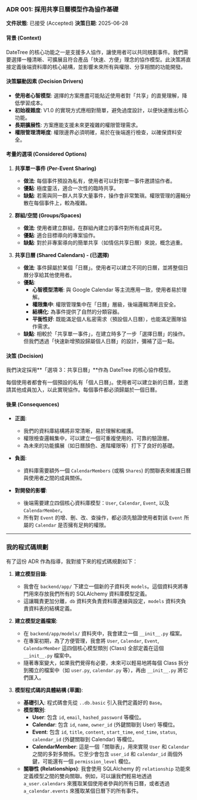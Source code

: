 ### ADR 001: 採用共享日曆模型作為協作基礎

**文件狀態**: 已接受 (Accepted)
**決策日期**: 2025-06-28

#### 背景 (Context)

DateTree 的核心功能之一是支援多人協作，讓使用者可以共同規劃事件。我們需要選擇一種清晰、可擴展且符合產品「快速、方便」理念的協作模型。此決策將直接定義後端資料庫的核心結構，並影響未來所有與權限、分享相關的功能開發。

#### 決策驅動因素 (Decision Drivers)

* **使用者心智模型**: 選擇的方案應盡可能貼近使用者對「共享」的直覺理解，降低學習成本。
* **初始複雜度**: V1.0 的實現方式應相對簡單，避免過度設計，以便快速推出核心功能。
* **長期擴展性**: 方案應能支援未來更複雜的權限管理需求。
* **權限管理清晰度**: 權限邊界必須明確，易於在後端進行檢查，以確保資料安全。

#### 考量的選項 (Considered Options)

1. **共享單一事件 (Per-Event Sharing)**
    * **做法**: 每個事件預設為私有，使用者可以針對單一事件邀請協作者。
    * **優點**: 極度靈活，適合一次性的臨時共享。
    * **缺點**: 若需與同一群人共享大量事件，操作會非常繁瑣。權限管理的邏輯分散在每個事件上，較為複雜。

2. **群組/空間 (Groups/Spaces)**
    * **做法**: 使用者建立群組，在群組內建立的事件對所有成員可見。
    * **優點**: 適合目標導向的專案協作。
    * **缺點**: 對於非專案導向的簡單共享（如情侶共享日曆）來說，概念過重。

3. **共享日曆 (Shared Calendars) - (已選擇)**
    * **做法**: 事件歸屬於某個「日曆」。使用者可以建立不同的日曆，並將整個日曆分享給其他使用者。
    * **優點**:
        * **心智模型清晰**: 與 Google Calendar 等主流應用一致，使用者易於理解。
        * **權限集中**: 權限管理集中在「日曆」層級，後端邏輯清晰且安全。
        * **結構化**: 為事件提供了自然的分類容器。
        * **平衡性好**: 既能滿足個人私密需求（預設個人日曆），也能滿足團隊協作需求。
    * **缺點**: 相較於「共享單一事件」，在建立時多了一步「選擇日曆」的操作。但我們透過「快速新增預設歸屬個人日曆」的設計，彌補了這一點。

#### 決策 (Decision)

我們決定採用**「選項 3：共享日曆」**作為 DateTree 的核心協作模型。

每個使用者都會有一個預設的私有「個人日曆」。使用者可以建立新的日曆，並邀請其他成員加入，以此實現協作。每個事件都必須歸屬於一個日曆。

#### 後果 (Consequences)

* **正面**:
  * 我們的資料庫結構將非常清晰，易於理解和維護。
  * 權限檢查邏輯集中，可以建立一個可重複使用的、可靠的驗證層。
  * 為未來的功能擴展（如日曆顏色、進階權限等）打下了良好的基礎。

* **負面**:
  * 資料庫需要額外一個 `CalendarMembers` (或稱 `Shares`) 的關聯表來維護日曆與使用者之間的成員關係。

* **對開發的影響**:
  * 後端需要建立四個核心資料庫模型：`User`, `Calendar`, `Event`, 以及 `CalendarMember`。
  * 所有對 `Event` 的增、刪、改、查操作，都必須先驗證使用者對該 `Event` 所屬的 `Calendar` 是否擁有足夠的權限。

---

### 我的程式碼規劃

有了這份 ADR 作為指導，我對接下來的程式碼規劃如下：

1. **建立模型目錄**:
    * 我會在 `backend/app/` 下建立一個新的子資料夾 `models`。這個資料夾將專門用來存放我們所有的 SQLAlchemy 資料庫模型定義。
    * 這讓職責更加分離，`db` 資料夾負責資料庫連線與設定，`models` 資料夾負責資料表的結構定義。

2. **建立模型定義檔案**:
    * 在 `backend/app/models/` 資料夾中，我會建立一個 `__init__.py` 檔案。
    * 在專案初期，為了方便管理，我會將 `User`, `Calendar`, `Event`, `CalendarMember` 這四個核心模型類別 (Class) 全部定義在這個 `__init__.py` 檔案中。
    * 隨著專案變大，如果我們覺得有必要，未來可以輕易地將每個 Class 拆分到獨立的檔案中（如 `user.py`, `calendar.py` 等），再由 `__init__.py` 將它們匯入。

3. **模型程式碼的具體結構 (草圖)**:
    * **基礎引入**: 程式碼會先從 `..db.basic` 引入我們定義好的 `Base`。
    * **模型類別**:
        * **User**: 包含 `id`, `email`, `hashed_password` 等欄位。
        * **Calendar**: 包含 `id`, `name`, `owner_id` (外鍵關聯到 User) 等欄位。
        * **Event**: 包含 `id`, `title`, `content`, `start_time`, `end_time`, `status`, `calendar_id` (外鍵關聯到 Calendar) 等欄位。
        * **CalendarMember**: 這是一個「關聯表」，用來實現 `User` 和 `Calendar` 之間的多對多關係。它至少會包含 `user_id` 和 `calendar_id` 兩個外鍵，可能還有一個 `permission_level` 欄位。
    * **關聯性 (Relationships)**: 我會使用 SQLAlchemy 的 `relationship` 功能來定義模型之間的雙向關聯。例如，可以讓我們輕易地透過 `a_user.calendars` 來獲取某個使用者參與的所有日曆，或者透過 `a_calendar.events` 來獲取某個日曆下的所有事件。
